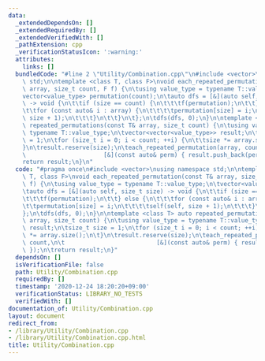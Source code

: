 ```yaml
---
data:
  _extendedDependsOn: []
  _extendedRequiredBy: []
  _extendedVerifiedWith: []
  _pathExtension: cpp
  _verificationStatusIcon: ':warning:'
  attributes:
    links: []
  bundledCode: "#line 2 \"Utility/Combination.cpp\"\n#include <vector>\nusing namespace\
    \ std;\n\ntemplate <class T, class F>\nvoid each_repeated_permutation(const T&\
    \ array, size_t count, F f) {\n\tusing value_type = typename T::value_type;\n\t\
    vector<value_type> permutation(count);\n\tauto dfs = [&](auto self, size_t size)\
    \ -> void {\n\t\tif (size == count) {\n\t\t\tf(permutation);\n\t\t} else {\n\t\
    \t\tfor (const auto& i : array) {\n\t\t\t\tpermutation[size] = i;\n\t\t\t\tself(self,\
    \ size + 1);\n\t\t\t}\n\t\t}\n\t};\n\tdfs(dfs, 0);\n}\n\ntemplate <class T> auto\
    \ repeated_permutations(const T& array, size_t count) {\n\tusing value_type =\
    \ typename T::value_type;\n\tvector<vector<value_type>> result;\n\tsize_t size\
    \ = 1;\n\tfor (size_t i = 0; i < count; ++i) {\n\t\tsize *= array.size();\n\t\
    }\n\tresult.reserve(size);\n\teach_repeated_permutation(array, count,\n\t    \
    \                      [&](const auto& perm) { result.push_back(perm); });\n\t\
    return result;\n}\n"
  code: "#pragma once\n#include <vector>\nusing namespace std;\n\ntemplate <class\
    \ T, class F>\nvoid each_repeated_permutation(const T& array, size_t count, F\
    \ f) {\n\tusing value_type = typename T::value_type;\n\tvector<value_type> permutation(count);\n\
    \tauto dfs = [&](auto self, size_t size) -> void {\n\t\tif (size == count) {\n\
    \t\t\tf(permutation);\n\t\t} else {\n\t\t\tfor (const auto& i : array) {\n\t\t\
    \t\tpermutation[size] = i;\n\t\t\t\tself(self, size + 1);\n\t\t\t}\n\t\t}\n\t\
    };\n\tdfs(dfs, 0);\n}\n\ntemplate <class T> auto repeated_permutations(const T&\
    \ array, size_t count) {\n\tusing value_type = typename T::value_type;\n\tvector<vector<value_type>>\
    \ result;\n\tsize_t size = 1;\n\tfor (size_t i = 0; i < count; ++i) {\n\t\tsize\
    \ *= array.size();\n\t}\n\tresult.reserve(size);\n\teach_repeated_permutation(array,\
    \ count,\n\t                          [&](const auto& perm) { result.push_back(perm);\
    \ });\n\treturn result;\n}"
  dependsOn: []
  isVerificationFile: false
  path: Utility/Combination.cpp
  requiredBy: []
  timestamp: '2020-12-24 18:20:20+09:00'
  verificationStatus: LIBRARY_NO_TESTS
  verifiedWith: []
documentation_of: Utility/Combination.cpp
layout: document
redirect_from:
- /library/Utility/Combination.cpp
- /library/Utility/Combination.cpp.html
title: Utility/Combination.cpp
---
```

